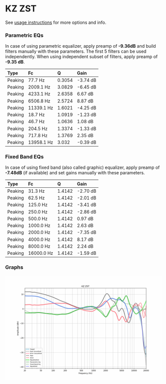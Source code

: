 # KZ ZST
See [usage instructions](https://github.com/jaakkopasanen/AutoEq#usage) for more options and info.

### Parametric EQs
In case of using parametric equalizer, apply preamp of **-9.36dB** and build filters manually
with these parameters. The first 5 filters can be used independently.
When using independent subset of filters, apply preamp of **-9.35 dB**.

| Type    | Fc         |      Q | Gain     |
|:--------|:-----------|:-------|:---------|
| Peaking | 77.7 Hz    | 0.3054 | -3.74 dB |
| Peaking | 2009.1 Hz  | 3.0829 | -6.45 dB |
| Peaking | 4233.1 Hz  | 2.6358 | 6.67 dB  |
| Peaking | 6506.8 Hz  | 2.5724 | 8.87 dB  |
| Peaking | 11339.1 Hz | 1.6021 | -4.25 dB |
| Peaking | 18.7 Hz    | 1.0919 | -1.23 dB |
| Peaking | 46.7 Hz    | 1.0636 | 1.08 dB  |
| Peaking | 204.5 Hz   | 1.3374 | -1.33 dB |
| Peaking | 717.8 Hz   | 1.3769 | 2.35 dB  |
| Peaking | 13958.1 Hz | 3.032  | -0.39 dB |

### Fixed Band EQs
In case of using fixed band (also called graphic) equalizer, apply preamp of **-7.48dB**
(if available) and set gains manually with these parameters.

| Type    | Fc         |      Q | Gain     |
|:--------|:-----------|:-------|:---------|
| Peaking | 31.3 Hz    | 1.4142 | -2.70 dB |
| Peaking | 62.5 Hz    | 1.4142 | -2.01 dB |
| Peaking | 125.0 Hz   | 1.4142 | -3.41 dB |
| Peaking | 250.0 Hz   | 1.4142 | -2.86 dB |
| Peaking | 500.0 Hz   | 1.4142 | 0.97 dB  |
| Peaking | 1000.0 Hz  | 1.4142 | 2.63 dB  |
| Peaking | 2000.0 Hz  | 1.4142 | -7.35 dB |
| Peaking | 4000.0 Hz  | 1.4142 | 8.17 dB  |
| Peaking | 8000.0 Hz  | 1.4142 | 2.24 dB  |
| Peaking | 16000.0 Hz | 1.4142 | -1.59 dB |

### Graphs
![](./KZ%20ZST.png)